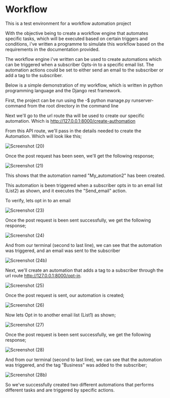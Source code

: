 # Workflow
This is a test environment for a workflow automation project

With the objective being to create a workflow engine that automates specific tasks, which will be executed based on certain triggers and conditions, i've written a programme to simulate this workflow based on the requirements in the documentation provided.

The workflow engine i've written can be used to create automations which can be triggered when a subscriber Opts-in to a specific email list. The automation actions could be set to either send an email to the subscriber or add a tag to the subscriber.

Below is a simple demonstration of my workflow, which is written in python programming language and the Django rest framework.

First, the project can be run using the -$ python manage.py runserver- command from the root directory in the command line

Next we'll go to the url route tha will be used to create our specific automation. Which is http://127.0.0.1:8000/create-authomation

From this API route, we'll pass in the details needed to create the Automation. Which will look like this;

![Screenshot (20)](https://user-images.githubusercontent.com/90499278/185233904-10bbb796-b9e5-4631-a9b7-df6e5f92ec59.png)

Once the post request has been seen, we'll get the following response;

![Screenshot (21)](https://user-images.githubusercontent.com/90499278/185234147-ecfc880a-bd1f-4868-b8cd-b9b47bd98661.png)


This shows that the automation named "My_automation2" has been created. 

This automation is been triggered when a subscriber opts in to an email list (List2) as shown, and it executes the "Send_email" action.

To verify, lets opt in to an email

![Screenshot (23)](https://user-images.githubusercontent.com/90499278/185234764-6d74d30c-c5ce-41a1-aa81-a4dc6cfdd487.png)

Once the post request is been sent successfully, we get the following response;

![Screenshot (24)](https://user-images.githubusercontent.com/90499278/185235048-b47e45f2-8fae-4a34-ba01-139fa349738e.png)

And from our terminal (second to last line), we can see that the automation was triggered, and an email was sent to the subscriber

![Screenshot (24b)](https://user-images.githubusercontent.com/90499278/185235199-7f5e3304-d678-49cf-8720-48770ed73ee2.png)

Next, we'll create an automation that adds a tag to a subscriber through the url route http://127.0.0.1:8000/opt-in.

![Screenshot (25)](https://user-images.githubusercontent.com/90499278/185235405-2d150498-04df-414d-acb0-b5777cc322f9.png)

Once the post request is sent, our automation is created; 

![Screenshot (26)](https://user-images.githubusercontent.com/90499278/185235618-556134c0-f093-424b-b4d3-6ecd233e7507.png)

Now lets Opt in to another email list (List1) as shown;

![Screenshot (27)](https://user-images.githubusercontent.com/90499278/185235917-2c8ca3f4-4bdf-4af5-8d8e-4bc683f26eab.png)

Once the post request is been sent successfully, we get the following response;

![Screenshot (28)](https://user-images.githubusercontent.com/90499278/185236050-a9cf15f8-6871-4ac4-8c30-a443d4dbe1ed.png)


And from our terminal (second to last line),  we can see that the automation was triggered, and the tag "Business" was added to the subscriber;


![Screenshot (28b)](https://user-images.githubusercontent.com/90499278/185236252-dac84060-4f70-4605-a1f9-3bcce2aae657.png)


So we've successfully created two different automations that performs different tasks and are triggered by specific actions.















